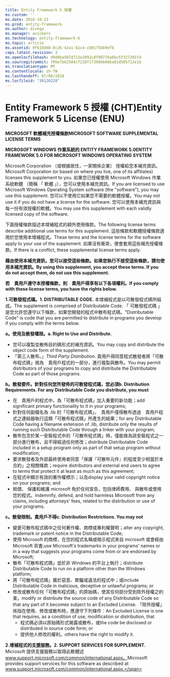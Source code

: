 ```yaml
---
title: Entity Framework 5 授權
ms.custom: ''
ms.date: 2016-10-23
ms.prod: entity-framework
ms.author: divega
ms.manager: avickers
ms.technology: entity-framework-6
ms.topic: article
ms.assetid: 9f6150d8-8c26-42a1-b1c4-cb0175bb9efb
caps.latest.revision: 3
ms.openlocfilehash: d9d0ba507d713e2092c8f08776a6bc5f327201f4
ms.sourcegitcommit: f05e7b62584cf228f17390bb086a61d505712e1b
ms.translationtype: MT
ms.contentlocale: zh-TW
ms.lasthandoff: 07/08/2018
ms.locfileid: "39120228"
---
```

# <a name="entity-framework-5-license-enu"></a><span data-ttu-id="16329-102">Entity Framework 5 授權 (CHT)</span><span class="sxs-lookup"><span data-stu-id="16329-102">Entity Framework 5 License (ENU)</span></span>
<span data-ttu-id="16329-103">**MICROSOFT 軟體補充授權條款**</span><span class="sxs-lookup"><span data-stu-id="16329-103">**MICROSOFT SOFTWARE SUPPLEMENTAL LICENSE TERMS**</span></span>

<span data-ttu-id="16329-104">**MICROSOFT WINDOWS 作業系統的 ENTITY FRAMEWORK 5.0**</span><span class="sxs-lookup"><span data-stu-id="16329-104">**ENTITY FRAMEWORK 5.0 FOR MICROSOFT WINDOWS OPERATING SYSTEM**</span></span>

<span data-ttu-id="16329-105">Microsoft Corporation （或根據居住，一家關係企業） 授權給您本補充資訊。</span><span class="sxs-lookup"><span data-stu-id="16329-105">Microsoft Corporation (or based on where you live, one of its affiliates) licenses this supplement to you.</span></span> <span data-ttu-id="16329-106">如果您已授權使用 Microsoft Windows 作業系統軟體 （簡稱 「 軟體 」），您可以使用本補充資訊。</span><span class="sxs-lookup"><span data-stu-id="16329-106">If you are licensed to use Microsoft Windows Operating System software (the "software"), you may use this supplement.</span></span> <span data-ttu-id="16329-107">您可以不使用它如果您不需要的軟體授權。</span><span class="sxs-lookup"><span data-stu-id="16329-107">You may not use it if you do not have a license for the software.</span></span> <span data-ttu-id="16329-108">您可以使用本補充資訊與每一份有效授權的軟體。</span><span class="sxs-lookup"><span data-stu-id="16329-108">You may use this supplement with each validly licensed copy of the software.</span></span>

<span data-ttu-id="16329-109">下面授權條款描述本增補程式的額外使用條款。</span><span class="sxs-lookup"><span data-stu-id="16329-109">The following license terms describe additional use terms for this supplement.</span></span> <span data-ttu-id="16329-110">這些條款和軟體授權條款適用於您使用本增補程式。</span><span class="sxs-lookup"><span data-stu-id="16329-110">These terms and the license terms for the software apply to your use of the supplement.</span></span> <span data-ttu-id="16329-111">如果沒有衝突，便會套用這些補充授權條款。</span><span class="sxs-lookup"><span data-stu-id="16329-111">If there is a conflict, these supplemental license terms apply.</span></span>

<span data-ttu-id="16329-112">**藉由使用本補充資訊，您可以接受這些條款。如果您執行不接受這些條款，請勿使用本補充資訊。**</span><span class="sxs-lookup"><span data-stu-id="16329-112">**By using this supplement, you accept these terms. If you do not accept them, do not use this supplement.**</span></span>

<span data-ttu-id="16329-113">**若　貴用戶遵守本授權條款，則　貴用戶得享有以下各項權利。**</span><span class="sxs-lookup"><span data-stu-id="16329-113">**If you comply with these license terms, you have the rights below.**</span></span>

<span data-ttu-id="16329-114">**1.可散發程式碼。**</span><span class="sxs-lookup"><span data-stu-id="16329-114">**1. DISTRIBUTABLE CODE.**</span></span> <span data-ttu-id="16329-115">本增補程式是以可散發程式碼所組成。</span><span class="sxs-lookup"><span data-stu-id="16329-115">The supplement is comprised of Distributable Code.</span></span> <span data-ttu-id="16329-116">「 可散發程式碼 」 是您允許您遵守以下條款，如果您開發的程式中散布程式碼。</span><span class="sxs-lookup"><span data-stu-id="16329-116">"Distributable Code" is code that you are permitted to distribute in programs you develop if you comply with the terms below.</span></span>

<span data-ttu-id="16329-117">**a。使用及散發權限。**</span><span class="sxs-lookup"><span data-stu-id="16329-117">**a. Right to Use and Distribute.**</span></span>

-   <span data-ttu-id="16329-118">您可以複製並散佈目的碼形式的補充資訊。</span><span class="sxs-lookup"><span data-stu-id="16329-118">You may copy and distribute the object code form of the supplement.</span></span>
-   <span data-ttu-id="16329-119">「第三人散布。」</span><span class="sxs-lookup"><span data-stu-id="16329-119">*Third Party Distribution.*</span></span> <span data-ttu-id="16329-120">貴用戶得同意程式散發者將「可散布程式碼」視為　貴用戶程式的一部分，進行複製與散布。</span><span class="sxs-lookup"><span data-stu-id="16329-120">You may permit distributors of your programs to copy and distribute the Distributable Code as part of those programs.</span></span>

<span data-ttu-id="16329-121">**b。散發要件。針對任何您所發佈的可散發程式碼，您必須**</span><span class="sxs-lookup"><span data-stu-id="16329-121">**b. Distribution Requirements. For any Distributable Code you distribute, you must**</span></span>

-   <span data-ttu-id="16329-122">在　貴用戶的程式中，為「可散布程式碼」加入重要的新功能；</span><span class="sxs-lookup"><span data-stu-id="16329-122">add significant primary functionality to it in your programs;</span></span>
-   <span data-ttu-id="16329-123">針對任何副檔名為 .lib 的「可散布程式碼」，　貴用戶僅得散布透過　貴用戶程式之連結器執行這類「可散布程式碼」所產生的結果；</span><span class="sxs-lookup"><span data-stu-id="16329-123">for any Distributable Code having a filename extension of .lib, distribute only the results of running such Distributable Code through a linker with your program;</span></span>
-   <span data-ttu-id="16329-124">散布包含於某一安裝程式中的「可散布程式碼」時，僅能做為該安裝程式之一部分進行散布，且不得經過任何修改；</span><span class="sxs-lookup"><span data-stu-id="16329-124">distribute Distributable Code included in a setup program only as part of that setup program without modification;</span></span>
-   <span data-ttu-id="16329-125">要求散發者及外部最終使用者同意「保護『可散布元件』的程度至少相當於本合約」之相關條款；</span><span class="sxs-lookup"><span data-stu-id="16329-125">require distributors and external end users to agree to terms that protect it at least as much as this agreement;</span></span>
-   <span data-ttu-id="16329-126">在程式中顯示有效的著作權標示；以及</span><span class="sxs-lookup"><span data-stu-id="16329-126">display your valid copyright notice on your programs; and</span></span>
-   <span data-ttu-id="16329-127">賠償、 保護和維護 microsoft 免於任何宣告，包括律師費用、 與散布或使用您的程式。</span><span class="sxs-lookup"><span data-stu-id="16329-127">indemnify, defend, and hold harmless Microsoft from any claims, including attorneys' fees, related to the distribution or use of your programs.</span></span>

<span data-ttu-id="16329-128">**c。散發限制。貴用戶不得**</span><span class="sxs-lookup"><span data-stu-id="16329-128">**c. Distribution Restrictions. You may not**</span></span>

-   <span data-ttu-id="16329-129">變更可散布程式碼中之任何著作權、商標或專利權聲明；</span><span class="sxs-lookup"><span data-stu-id="16329-129">alter any copyright, trademark or patent notice in the Distributable Code;</span></span>
-   <span data-ttu-id="16329-130">使用 Microsoft 的商標，在您的程式名稱或暗示程式來自 microsoft 或會經由 Microsoft 背書;</span><span class="sxs-lookup"><span data-stu-id="16329-130">use Microsoft's trademarks in your programs' names or in a way that suggests your programs come from or are endorsed by Microsoft;</span></span>
-   <span data-ttu-id="16329-131">散布「可散布程式碼」並於非 Windows 的平台上執行；</span><span class="sxs-lookup"><span data-stu-id="16329-131">distribute Distributable Code to run on a platform other than the Windows platform;</span></span>
-   <span data-ttu-id="16329-132">將「可散布程式碼」置於惡意、欺騙或違法的程式中；或</span><span class="sxs-lookup"><span data-stu-id="16329-132">include Distributable Code in malicious, deceptive or unlawful programs; or</span></span>
-   <span data-ttu-id="16329-133">修改或散布任何「可散布程式碼」的原始碼，使其任何部分受到除外授權之約束。</span><span class="sxs-lookup"><span data-stu-id="16329-133">modify or distribute the source code of any Distributable Code so that any part of it becomes subject to an Excluded License.</span></span> <span data-ttu-id="16329-134">「除外授權」係指在使用、修改或散布時，應遵守下列條件：</span><span class="sxs-lookup"><span data-stu-id="16329-134">An Excluded License is one that requires, as a condition of use, modification or distribution, that</span></span>
    -   <span data-ttu-id="16329-135">程式碼必須以原始碼形式揭露或散布，或</span><span class="sxs-lookup"><span data-stu-id="16329-135">the code be disclosed or distributed in source code form; or</span></span>
    -   <span data-ttu-id="16329-136">提供他人修改的權利。</span><span class="sxs-lookup"><span data-stu-id="16329-136">others have the right to modify it.</span></span>

<span data-ttu-id="16329-137">**2.增補程式的支援服務。**</span><span class="sxs-lookup"><span data-stu-id="16329-137">**2. SUPPORT SERVICES FOR SUPPLEMENT.**</span></span> <span data-ttu-id="16329-138">Microsoft 提供支援服務以取得此軟體述 www.support.microsoft.com/common/international.aspx。</span><span class="sxs-lookup"><span data-stu-id="16329-138">Microsoft provides support services for this software as described at www.support.microsoft.com/common/international.aspx.</span></span>
